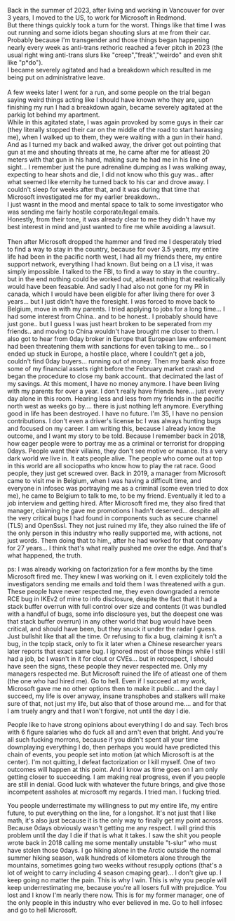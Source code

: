 Back in the summer of 2023, after living and working in Vancouver for over 3 years, I moved to the US, to work for Microsoft in Redmond.<br/> 
But there things quickly took a turn for the worst. Things like that time I was out running and some idiots began shouting slurs at me from their car.<br/> 
Probably because I'm transgender and those things began happening nearly every week as anti-trans rethoric reached a fever pitch in 2023 (the usual right wing anti-trans slurs like "creep","freak","weirdo" and even shit like "p*do").<br/> 
I became severely agitated and had a breakdown which resulted in me being put on administrative leave.<br/> <br/> 
A few weeks later I went for a run, and some people on the trial began saying weird things acting like I should have known who they are, upon finishing my run I had a breakdown again, became severely agitated at the parkig lot behind my apartment.<br/> 
While in this agitated state, I was again provoked by some guys in their car (they literally stopped their car on the middle of the road to start harassing me), when I walked up to them, they were waiting with a gun in their hand.<br/> 
And as I turned my back and walked away, the driver got out pointing that gun at me and shouting threats at me, he came after me for atleast 20 meters with that gun in his hand, making sure he had me in his line of sight... I remember just the pure adrenaline dumping as I was walking away, expecting to hear shots and die, I did not know who this guy was.. after what seemed like eternity he turned back to his car and drove away. I couldn't sleep for weeks after that, and it was during that time that Microsoft investigated  me for my earlier breakdown.. <br/> 
I just wasnt in the mood and mental space to talk to some investigator who was sending me fairly hostile corporate/legal emails.<br/> 
Honestly, from their tone, it was already clear to me they didn't have my best interest in mind and just wanted to fire me while avoiding a lawsuit.<br/> <br/> 
Then after Microsoft dropped the hammer and fired me I desperately tried to find a way to stay in the country, because for over 3.5 years, my entire life had been in the pacific north west, I had all my friends there, my entire support network, everything I had known. But being on a L1 visa, it was simply impossible. I talked to the FBI, to find a way to stay in the country.. but in the end nothing could be worked out, atleast nothing that realistically would have been feasable. And sadly I had also not gone for my PR in canada, which I would have been eligible for after living there for over 3 years... but I just didn't have the foresight. I was forced to move back to Belgium, move in with my parents. I tried applying to jobs for a long time... I had some interest from China.. and to be honest.. I probably should have just gone.. but I guess I was just heart broken to be seperated from my friends.. and moving to China wouldn't have brought me closer to them. I also got to hear from 0day broker in Europe that European law enforcement had been threatening them with sanctions for even talking to me... so I ended up stuck in Europe, a hostile place, where I couldn't get a job, couldn't find 0day buyers... running out of money. Then my bank also froze some of my financial assets right before the February market crash and began the procedure to close my bank account.. that decimated the last of my savings. At this moment, I have no money anymore. I have been living with my parents for over a year. I don't really have friends here... just every day alone in this room. Hearing less and less from my friends in the pacific north west as weeks go by.... there is just nothing left anymore. Everything good in life has been destroyed. I have no future. I'm 35, I have no pension contributions. I don't even a driver's license bc I was always hunting bugs and focused on my career. I am writing this, because I already know the outcome, and I want my story to be told. Because I remember back in 2018, how eager people were to portray me as a criminal or terrorist for dropping 0days. People want their villains, they don't see motive or nuance. Its a very dark world we live in. It eats people alive. The people who come out at top in this world are all sociopaths who know how to play the rat race. Good people, they just get screwed over. Back in 2019, a manager from Microsoft came to visit me in Belgium, when I was having a difficult time, and everyone in infosec was portraying me as a criminal (some even tried to dox me), he came to Belgium to talk to me, to be my friend. Eventually it led to a job interview and getting hired. After Microsoft fired me, they also fired that manager, claiming he gave me promotions I hadn't deserved... despite all the very critical bugs I had found in components such as secure channel (TLS) and OpenSssl. They not just ruined my life, they also ruined the life of the only person in this industry who really supported me, with actions, not just words. Them doing that to him,, after he had worked for that company for 27 years... I think that's what really pushed me over the edge. And that's what happened, the truth.

ps: I was already working on factorization for a few months by the time Microsoft fired me. They knew I was working on it. I even explicitely told the investigators sending me emails and told them I was threatened with a gun. These people have never respected me, they even downgraded a remote RCE bug in IKEv2 of mine to info disclosure, despite the fact that it had a stack buffer overrun with full control over size and contents (it was bundled with a handful of bugs, some info disclosure yes, but the deepest one was that stack buffer overrun) in any other world that bug would have been critical, and should have been, but they snuck it under the radar I guess. Just bullshit like that all the time. Or refusing to fix a bug, claiming it isn't a bug, in the tcpip stack, only to fix it later when a Chinese researcher years later reports that exact same bug. I ignored most of those things while I still had a job, bc I wasn't in it for clout or CVEs... but in retrospect, I should have seen the signs, these people they never respected me. Only my managers respected me. But Microsoft ruined the life of atleast one of them (the one who had hired me). Go to hell. Even if I succeed at my work, Microsoft gave me no other options then to make it public... and the day I succeed, my life is over anyway, insane transphobes and stalkers will make sure of that, not just my life, but also that of those around me.... and for that I am truely angry and that I won't forgive, not until the day I die.

People like to have strong opinions about everything I do and say. Tech bros with 6 figure salaries who do fuck all and arn't even that bright. And you're all such fucking morrons, because if you didn't spent all your time downplaying everything I do, then perhaps you would have predicted this chain of events, you people set into motion (at which Microsoft is at the center). I'm not quitting, I defeat factorization or I kill myself. One of two outcomes will happen at this point. And I know as time goes on I am only getting closer to succeeding. I am making real progress, even if you people are still in denial. Good luck with whatever the future brings, and give those incompetent assholes at microsoft my regards. I tried man. I fucking tried.

You people underrestimate my willingness to put my entire life, my entire future, to put everything on the line, for a longshot. It's not just that I like math, it's also just because it is the only way to finally get my point across. Because 0days obviously wasn't getting me any respect. I will grind this problem until the day I die if that is what it takes. I saw the shit you people wrote back in 2018 calling me some mentally unstable "t-slur" who must have stolen those 0days. I go hiking alone in the Arctic outside the normal summer hiking season, walk hundreds of kilometers alone through the mountains, sometimes going two weeks without resupply options (that's a lot of weight to carry including 4 season cmaping gear)... I don't give up. I keep going no matter the pain. This is why I win. This is why you people will keep underrestimating me, because you're all losers full with prejudice. You lost and I know I'm nearly there now. This is for my former manager, one of the only people in this industry who ever believed in me. Go to hell infosec and go to hell Microsoft. 
